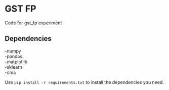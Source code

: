 # GST FP
Code for gst_fp experiment

## Dependencies
-numpy  
-pandas  
-matplotlib  
-sklearn  
-cma  

Use `pip install -r requirements.txt` to install the dependencies you need.

